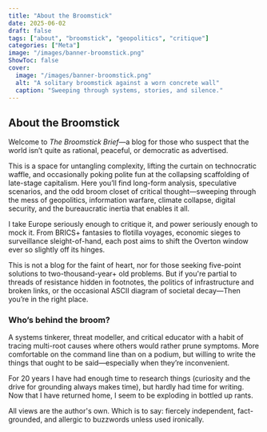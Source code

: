 ```yaml
---
title: "About the Broomstick"
date: 2025-06-02
draft: false
tags: ["about", "broomstick", "geopolitics", "critique"]
categories: ["Meta"]
image: "/images/banner-broomstick.png"
ShowToc: false
cover:
  image: "/images/banner-broomstick.png"
  alt: "A solitary broomstick against a worn concrete wall"
  caption: "Sweeping through systems, stories, and silence."
---
```


## About the Broomstick

Welcome to *The Broomstick Brief*—a blog for those who suspect that the world isn’t quite as rational, peaceful, or 
democratic as advertised.

This is a space for untangling complexity, lifting the curtain on technocratic waffle, and occasionally poking polite 
fun at the collapsing scaffolding of late-stage capitalism. Here you’ll find long-form analysis, speculative scenarios, 
and the odd broom closet of critical thought—sweeping through the mess of geopolitics, information warfare, climate 
collapse, digital security, and the bureaucratic inertia that enables it all.

I take Europe seriously enough to critique it, and power seriously enough to mock it. From BRICS+ fantasies to 
flotilla voyages, economic sieges to surveillance sleight-of-hand, each post aims to shift the Overton window ever 
so slightly off its hinges.

This is not a blog for the faint of heart, nor for those seeking five-point solutions to two-thousand-year+ old problems. 
But if you're partial to threads of resistance hidden in footnotes, the politics of infrastructure and broken links, 
or the occasional ASCII diagram of societal decay—Then you’re in the right place.

### Who’s behind the broom?

A systems tinkerer, threat modeller, and critical educator with a habit of tracing multi-root causes where others would 
rather prune symptoms. More comfortable on the command line than on a podium, but willing to write the things that 
ought to be said—especially when they’re inconvenient.

For 20 years I have had enough time to research things (curiosity and the drive for grounding 
always makes time), but hardly had time for writing. Now that I have returned home, I seem to be exploding in bottled 
up rants.

All views are the author's own. Which is to say: fiercely independent, fact-grounded, and allergic to buzzwords 
unless used ironically.
